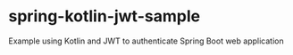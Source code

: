 # spring-kotlin-jwt-sample
Example using Kotlin and JWT to authenticate Spring Boot web application
